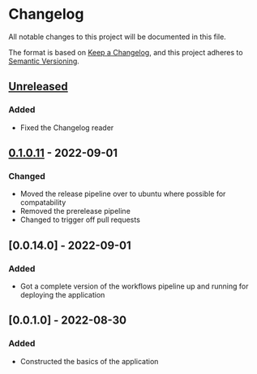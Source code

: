 # Changelog

All notable changes to this project will be documented in this file.

The format is based on [Keep a Changelog](https://keepachangelog.com/en/1.0.0/),
and this project adheres to [Semantic Versioning](https://semver.org/spec/v2.0.0.html).

## [Unreleased]

### Added

-  Fixed the Changelog reader

## [0.1.0.11] - 2022-09-01

### Changed

-   Moved the release pipeline over to ubuntu where possible for compatability
-   Removed the prerelease pipeline
-   Changed to trigger off pull requests

## [0.0.14.0] - 2022-09-01

### Added

-   Got a complete version of the workflows pipeline up and running for deploying the application

## [0.0.1.0] - 2022-08-30

### Added

-   Constructed the basics of the application

[Unreleased]: https://github.com/JeremyBarber/EDSystemTriangulationTool/compare/0.1.0.13...HEAD

[0.1.0.13]: https://github.com/JeremyBarber/EDSystemTriangulationTool/compare/0.1.0.11...0.1.0.13

[0.1.0.11]: https://github.com/JeremyBarber/EDSystemTriangulationTool/compare/0.0.14.0...0.1.0.11

[0.1.0.6]: https://github.com/JeremyBarber/EDSystemTriangulationTool/compare/0.1.0.1...0.1.0.6

[0.1.0.1]: https://github.com/JeremyBarber/EDSystemTriangulationTool/compare/0.0.14.0...0.1.0.1

[0.1.0.0]: https://github.com/JeremyBarber/EDSystemTriangulationTool/compare/0.0.14...0.1.0.0

[0.0.14]: https://github.com/JeremyBarber/EDSystemTriangulationTool/compare/0.0.14.0...0.0.14

[0.0.14]: https://github.com/JeremyBarber/EDSystemTriangulationTool/compare/0.0.14.0...0.0.14

[0.0.14]: https://github.com/JeremyBarber/EDSystemTriangulationTool/compare/0.0.14.0...0.0.14

[0.0.14]: https://github.com/JeremyBarber/EDSystemTriangulationTool/compare/0.0.1...0.0.14
